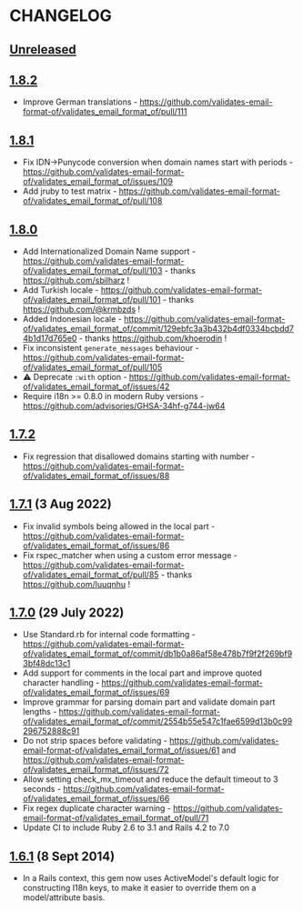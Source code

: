 # CHANGELOG

## [Unreleased]

[Unreleased]: https://github.com/validates-email-format-of/validates_email_format_of/compare/v1.8.2...master

## [1.8.2]

* Improve German translations - https://github.com/validates-email-format-of/validates_email_format_of/pull/111

[1.8.2]: https://github.com/validates-email-format-of/validates_email_format_of/compare/v1.8.1...1.8.2

## [1.8.1]

* Fix IDN->Punycode conversion when domain names start with periods - https://github.com/validates-email-format-of/validates_email_format_of/issues/109
* Add jruby to test matrix - https://github.com/validates-email-format-of/validates_email_format_of/pull/108

[1.8.1]: https://github.com/validates-email-format-of/validates_email_format_of/compare/v1.8.0...1.8.1

## [1.8.0]

* Add Internationalized Domain Name support - https://github.com/validates-email-format-of/validates_email_format_of/pull/103 - thanks https://github.com/sbilharz !
* Add Turkish locale - https://github.com/validates-email-format-of/validates_email_format_of/pull/101 - thanks https://github.com/@krmbzds !
* Added Indonesian locale - https://github.com/validates-email-format-of/validates_email_format_of/commit/129ebfc3a3b432b4df0334bcbdd74b1d17d765e0 - thanks https://github.com/khoerodin !
* Fix inconsistent `generate_messages` behaviour - https://github.com/validates-email-format-of/validates_email_format_of/pull/105
* ⚠️ Deprecate `:with` option - https://github.com/validates-email-format-of/validates_email_format_of/issues/42
* Require i18n >= 0.8.0 in modern Ruby versions - https://github.com/advisories/GHSA-34hf-g744-jw64

[1.8.0]: https://github.com/validates-email-format-of/validates_email_format_of/compare/v1.7.2...1.8.0

## [1.7.2]

* Fix regression that disallowed domains starting with number - https://github.com/validates-email-format-of/validates_email_format_of/issues/88

[1.7.2]: https://github.com/validates-email-format-of/validates_email_format_of/compare/v1.7.1...v1.7.2

## [1.7.1] (3 Aug 2022)

* Fix invalid symbols being allowed in the local part - https://github.com/validates-email-format-of/validates_email_format_of/issues/86
* Fix rspec_matcher when using a custom error message - https://github.com/validates-email-format-of/validates_email_format_of/pull/85 - thanks https://github.com/luuqnhu !

[1.7.1]: https://github.com/validates-email-format-of/validates_email_format_of/compare/v1.7.0...v1.7.1

## [1.7.0] (29 July 2022)

* Use Standard.rb for internal code formatting - https://github.com/validates-email-format-of/validates_email_format_of/commit/db1b0a86af58e478b7f9f2f269bf93bf48dc13c1
* Add support for comments in the local part and improve quoted character handling - https://github.com/validates-email-format-of/validates_email_format_of/issues/69
* Improve grammar for parsing domain part and validate domain part lengths - https://github.com/validates-email-format-of/validates_email_format_of/commit/2554b55e547c1fae6599d13b0c99296752888c91
* Do not strip spaces before validating - https://github.com/validates-email-format-of/validates_email_format_of/issues/61 and https://github.com/validates-email-format-of/validates_email_format_of/issues/72
* Allow setting check_mx_timeout and reduce the default timeout to 3 seconds - https://github.com/validates-email-format-of/validates_email_format_of/issues/66
* Fix regex duplicate character warning - https://github.com/validates-email-format-of/validates_email_format_of/pull/71
* Update CI to include Ruby 2.6 to 3.1 and Rails 4.2 to 7.0

[1.7.0]: https://github.com/validates-email-format-of/validates_email_format_of/compare/v1.6.1...v1.7.0
## [1.6.1] (8 Sept 2014)

* In a Rails context, this gem now uses ActiveModel's default logic for constructing I18n keys, to make it easier to override them on a model/attribute basis.

[1.6.1]: https://github.com/validates-email-format-of/validates_email_format_of/compare/v1.6.0...v1.6.1
